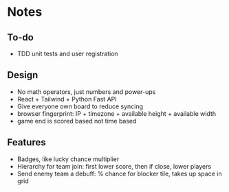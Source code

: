 # Notes

## To-do

- TDD unit tests and user registration

## Design

- No math operators, just numbers and power-ups
- React + Tailwind + Python Fast API
- Give everyone own board to reduce syncing
- browser fingerprint: IP + timezone + available height + available width
- game end is scored based not time based

## Features

- Badges, like lucky chance multiplier
- Hierarchy for team join: first lower score, then if close, lower players
- Send enemy team a debuff: % chance for blocker tile, takes up space in grid